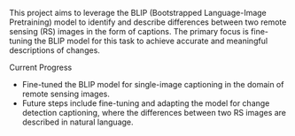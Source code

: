This project aims to leverage the BLIP (Bootstrapped Language-Image Pretraining) model to identify and describe differences between two remote sensing (RS) images in the form of captions. The primary focus is fine-tuning the BLIP model for this task to achieve accurate and meaningful descriptions of changes.

Current Progress
* Fine-tuned the BLIP model for single-image captioning in the domain of remote sensing images.
* Future steps include fine-tuning and adapting the model for change detection captioning, where the differences between two RS images are described in natural language.
